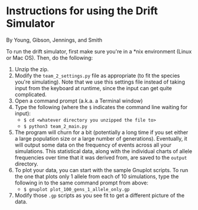 Instructions for using the Drift Simulator
==========================================
By Young, Gibson, Jennings, and Smith


To run the drift simulator, first make sure you're in a *nix
environment (Linux or Mac OS). Then, do the following:

1. Unzip the zip.
2. Modify the `team_2_settings.py` file as appropriate (to fit the
species you're simulating). Note that we use this settings file
instead of taking input from the keyboard at runtime, since the input
can get quite complicated.
3. Open a command prompt (a.k.a. a Terminal window)
4. Type the following (where the `$` indicates the command line
waiting for input):
	- `$ cd <whatever directory you unzipped the file to>`
	- `$ python3 team_2_main.py`
5. The program will churn for a bit (potentially a long time if you
set either a large population size or a large number of
generations). Eventually, it will output some data on the frequency of
events across all your simulations. This statistical data, along with
the individual charts of allele frequencies over time that it was
derived from, are saved to the `output` directory.
6. To plot your data, you can start with the sample Gnuplot
scripts. To run the one that plots only 1 allele from each of 10
simulations, type the following in to the same command prompt from
above:
	- `$ gnuplot plot_100_gens_1_allele_only.gp`
7. Modify those `.gp` scripts as you see fit to get a different
picture of the data.

